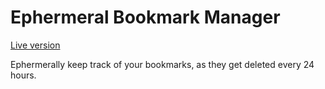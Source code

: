 # Ephermeral Bookmark Manager

[Live version](https://thinkful-ei25.github.io/arun-bookmarks-app/)

Ephermerally keep track of your bookmarks, as they get deleted every 24 hours.

